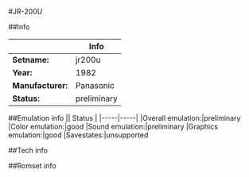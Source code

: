 #JR-200U

##Info

||Info|
|-----|-----|
|**Setname:**|jr200u
|**Year:**|1982
|**Manufacturer:**|Panasonic
|**Status:**|preliminary

##Emulation info
|| Status |
|-----|-----|
|Overall emulation:|preliminary
|Color emulation:|good
|Sound emulation:|preliminary
|Graphics emulation:|good
|Savestates:|unsupported

##Tech info

##Romset info

<!--- START OF EDITED COMMENT DO NOT TOUCH TEXT ABOVE-->
